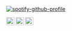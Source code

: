 [![spotify-github-profile](https://spotify-github-profile.vercel.app/api/view?uid=35c39pa44rs6p0gxw3kn2jb0t&cover_image=true&theme=natemoo-re)](https://spotify-github-profile.vercel.app/api/view?uid=35c39pa44rs6p0gxw3kn2jb0t&redirect=true)

[<img align="left" alt="codeSTACKr | Twitter" width="22px" src="https://cdn.jsdelivr.net/npm/simple-icons@v3/icons/twitter.svg" />][twitter]
[<img align="left" alt="codeSTACKr | LinkedIn" width="22px" src="https://cdn.jsdelivr.net/npm/simple-icons@v3/icons/linkedin.svg" />][linkedin]
[<img align="left" alt="codeSTACKr | Reddit" width="22px" src="https://cdn.jsdelivr.net/npm/simple-icons@v3/icons/reddit.svg" />][reddit]

[twitter]: https://twitter.com/adikul358
[linkedin]: https://linkedin.com/in/adikul358
[reddit]: https://reddit.com/u/adikul358
